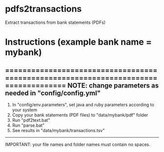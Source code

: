 # pdfs2transactions
Extract transactions from bank statements (PDFs)

# Instructions (example bank name = mybank)
====================================================================================
NOTE: change parameters as needed in "config/config.yml"
------------------------------------------------------------------------------------
1. In "config/env.parameters", set java and ruby parameters according to your system
2. Copy your bank statements (PDF files) to "data/mybank/pdf" folder
3. Run "pdf2text.bat"
4. Run "parse.bat"
5. See results in "data/mybank/transactions.tsv"
------------------------------------------------------------------------------------
IMPORTANT: your file names and folder names must contain no spaces.
